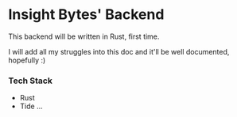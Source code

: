 # Insight Bytes' Backend

This backend will be written in Rust, first time.

I will add all my struggles into this doc and it'll be well documented, hopefully :)

### Tech Stack
- Rust
- Tide
...

